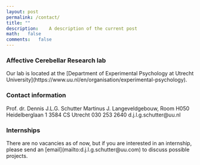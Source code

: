 ```yaml
---
layout: post
permalink: /contact/
title: ""
description:	A description of the current post
math:	false
comments:	false
---
```

<h3> Affective Cerebellar Research lab </h3>
Our lab is located at the [Department of Experimental Psychology at Utrecht University](https://www.uu.nl/en/organisation/experimental-psychology).

<h3> Contact information </h3>
Prof. dr. Dennis J.L.G. Schutter  
Martinus J. Langeveldgebouw, Room H050  
Heidelberglaan 1  
3584 CS Utrecht  
<i class="fas fa-phone"></i> 030 253 2640  
<i class='fas fa-envelope'></i> d.j.l.g.schutter@uu.nl  


<h3> Internships </h3>
There are no vacancies as of now, but if you are interested in an internship, please send an [email](mailto:d.j.l.g.schutter@uu.com) to discuss possible projects.


<!--<a href="mailto:d.j.l.g.schutter@uu.com">Email Us</a>  
-->
